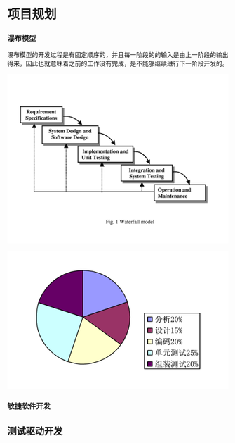 # 项目规划



### 瀑布模型

瀑布模型的开发过程是有固定顺序的，并且每一阶段的的输入是由上一阶段的输出得来，因此也就意味着之前的工作没有完成，是不能够继续进行下一阶段开发的。

![](assets/markdown-img-paste-20190106101046187.png)

![](assets/markdown-img-paste-20190106101108822.png)

### 敏捷软件开发



## 测试驱动开发
